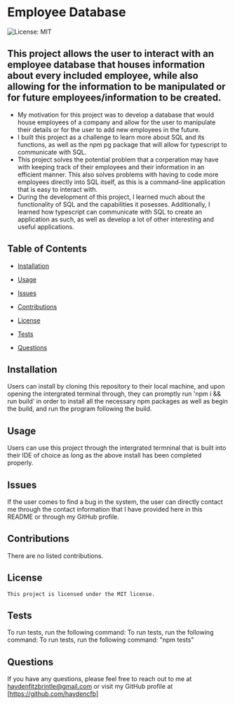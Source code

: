 
  # Employee Database
  ![License: MIT](https://img.shields.io/badge/License-MIT-yellow.svg)

  ## This project allows the user to interact with an employee database that houses information about every included employee, while also allowing for the information to be manipulated or for future employees/information to be created.

  - My motivation for this project was to develop a database that would house employees of a company and allow for the user to manipulate their details or for the user to add new employees in the future.
  - I built this project as a challenge to learn more about SQL and its functions, as well as the npm pg package that will allow for typescript to communicate with SQL. 
  - This project solves the potential problem that a corperation may have with keeping track of their employees and their information in an efficient manner. This also solves problems with having to code more employees directly into SQL itself, as this is a command-line application that is easy to interact with.
  - During the development of this project, I learned much about the functionality of SQL and the capabilities it posesses. Additionally, I learned how typescript can communicate with SQL to create an application as such, as well as develop a lot of other interesting and useful applications.

  ## Table of Contents
  - [Installation](#installation)
  - [Usage](#usage)
  - [Issues](#issues)
  - [Contributions](#contributions)
  
 - [License](#license)
  - [Tests](#tests)
  - [Questions](#questions)

  ## Installation
  Users can install by cloning this repository to their local machine, and upon opening the intergrated terminal through, they can promptly run 'npm i && run build' in order to install all the necessary npm packages as well as begin the build, and run the program following the build.

  ## Usage
  Users can use this project through the intergrated termninal that is built into their IDE of choice as long as the above install has been completed properly.

  ## Issues
  If the user comes to find a bug in the system, the user can directly contact me through the contact information that I have provided here in this README or through my GitHub profile.

  ## Contributions
  There are no listed contributions.

  ## License
    This project is licensed under the MIT license.

  ## Tests
  To run tests, run the following command: To run tests, run the following command: To run tests, run the following command: "npm tests"

  ## Questions
  If you have any questions, please feel free to reach out to me at haydenfitzbrintle@gmail.com or visit my GitHub profile at [https://github.com/haydencfb]
